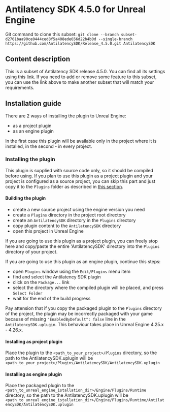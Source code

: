 # Antilatency SDK 4.5.0 for Unreal Engine

Git command to clone this subset: `git clone --branch subset-d2761baa90ce0444ced8f5a408ede656d22b4b0d --single-branch https://github.com/AntilatencySDK/Release_4.5.0.git AntilatencySDK`

## Content description

This is a subset of Antilatency SDK release 4.5.0. You can find all its settings using this [link](https://developers.antilatency.com/Sdk/Configurator_en.html#{"Libraries":{"AltEnvironmentAdditionalMarkers":false,"AltEnvironmentArbitrary2D":false,"AltEnvironmentHorizontalGrid":false,"AltEnvironmentPillars":false,"AltEnvironmentRectangle":false,"AltEnvironmentSelector":true,"AltEnvironmentSides":false,"AltTracking":true,"Bracer":true,"DeviceNetwork":true,"HardwareExtensionInterface":true,"PhysicalConfigurableEnvironment":false,"RadioMetrics":false,"StorageClient":true,"TrackingAlignment":true},"OS":{"Android":{"aar":true},"WindowsDesktop":{"x64":true}},"Release":"4.5.0","Target":"UnrealEngine","TargetSettings":{"MathTypes":"Default","UnrealEngineBlueprintsSamples":true,"UnrealEngineVersion":5.2}}). If you need to add or remove some feature to this subset, you can use the link above to make another subset that will match your requirements.

## Installation guide

There are 2 ways of installing the plugin to Unreal Engine:

- as a project plugin
- as an engine plugin

In the first case this plugin will be available only in the project where it is installed, in the second - in every project.

### Installing the plugin

This plugin is supplied with source code only, so it should be compiled before using. If you plan to use this plugin as a project plugin and your project is configured as a source project, you can skip this part and just copy it to the `Plugins` folder as described in [this section](#installing-as-project-plugin).

#### Building the plugin

- create a new source project using the engine version you need
- create a `Plugins` directory in the project root directory
- create an `AntilatencySDK` directory in the `Plugins` directory
- copy plugin content to the `AntilatencySDK` directory
- open this project in Unreal Engine

If you are going to use this plugin as a project plugin, you can freely stop here and copy/paste the entire 'AntilatencySDK' directory into the `Plugins` directory of your project.

If you are going to use this plugin as an engine plugin, continue this steps:

- open `Plugins` window using the `Edit/Plugins` menu item
- find and select the Antilatency SDK plugin
- click on the `Package...` link
- select the directory where the compiled plugin will be placed, and press `Select Folder`
- wait for the end of the build progress

Pay attension that if you copy the packaged plugin to the `Plugins` directory of the project, the plugin may be incorrectly packaged with your game because of missing `"EnabledByDefault": false` line in the `AntilatencySDK.uplugin`. This behaviour takes place in Unreal Engine 4.25.x - 4.26.x.

#### Installing as project plugin

Place the plugin to the `<path_to_your_project>/Plugins` directory, so the path to the AntilatencySDK.uplugin will be `<path_to_your_project>/Plugins/AntilatencySDK/AntilatencySDK.uplugin`

#### Installing as engine plugin

Place the packaged plugin to the `<path_to_unreal_engine_istallation_dir>/Engine/Plugins/Runtime` directory, so the path to the AntilatencySDK.uplugin will be `<path_to_unreal_engine_istallation_dir>/Engine/Plugins/Runtime/AntilatencySDK/AntilatencySDK.uplugin`
